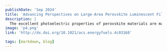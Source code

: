```yaml
---
publishDate: 'Sep 2024'
title: 'Advancing Perspectives on Large-Area Perovskite Luminescent Films'
description: |
  The excellent photoelectric properties of perovskite materials are mainly attributed to their high optical absorption coefficients, high carrier mobility, long carrier lifetimes, and adjustable band gaps. The ability of these materials to be engineered into large-area films offers significant advantages for practical applications, particularly in the context of portable and wearable technologies. Their lightweight and flexible characteristics further enhance their suitability for a wide range of innovative uses, from consumer electronics to advanced display technologies. Given the promising potential of large-area perovskite luminescent films (PLF), it is crucial to understand both their underlying properties and the mechanisms driving their luminescence. Therefore, this paper primarily summarizes the luminescence mechanisms of large-area PLF, including electroluminescence, photolumines-cence, and mechanoluminescence. It also explores several key fabrication methods in detail. Additionally, the paper highlights the potential applications of these luminescent films, particularly in lightweight, flexible, and wearable technologies, and discusses their prospects in practical applications. By analyzing the current state of research, this paper seeks to underscore the critical role that large-area PLF are poised to play in the future of optoelectronic devices.
image: 'p4.png'
link: 'http://dx.doi.org/10.1021/acs.energyfuels.4c03168'

tags: [markdown, blog]
---
```

